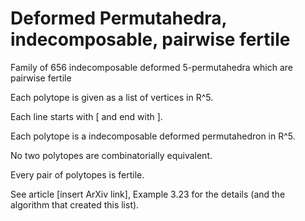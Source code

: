 # Deformed Permutahedra, indecomposable, pairwise fertile

Family of 656 indecomposable deformed 5-permutahedra which are pairwise fertile


Each polytope is given as a list of vertices in R^5.

Each line starts with [ and end with ].

Each polytope is a indecomposable deformed permutahedron in R^5.

No two polytopes are combinatorially equivalent.

Every pair of polytopes is fertile.

See article [insert ArXiv link], Example 3.23 for the details (and the algorithm that created this list).
